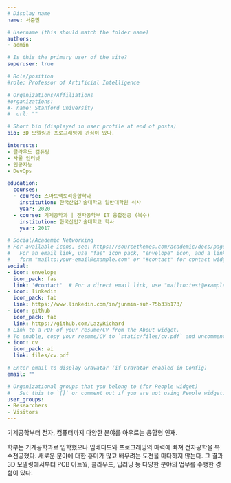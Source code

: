 ```yaml
---
# Display name
name: 서준민

# Username (this should match the folder name)
authors:
- admin

# Is this the primary user of the site?
superuser: true

# Role/position
#role: Professor of Artificial Intelligence

# Organizations/Affiliations
#organizations:
#- name: Stanford University
#  url: ""

# Short bio (displayed in user profile at end of posts)
bio: 3D 모델링과 프로그래밍에 관심이 있다.

interests:
- 클라우드 컴퓨팅
- 사물 인터넷
- 인공지능
- DevOps

education:
  courses:
  - course: 스마트팩토리융합학과
    institution: 한국산업기술대학교 일반대학원 석사
    year: 2020
  - course: 기계공학과 | 전자공학부 IT 융합전공 (복수)
    institution: 한국산업기술대학교 학사
    year: 2017

# Social/Academic Networking
# For available icons, see: https://sourcethemes.com/academic/docs/page-builder/#icons
#   For an email link, use "fas" icon pack, "envelope" icon, and a link in the
#   form "mailto:your-email@example.com" or "#contact" for contact widget.
social:
- icon: envelope
  icon_pack: fas
  link: '#contact'  # For a direct email link, use "mailto:test@example.org".
- icon: linkedin
  icon_pack: fab
  link: https://www.linkedin.com/in/junmin-suh-75b33b173/
- icon: github
  icon_pack: fab
  link: https://github.com/LazyRichard
# Link to a PDF of your resume/CV from the About widget.
# To enable, copy your resume/CV to `static/files/cv.pdf` and uncomment the lines below.
- icon: cv
  icon_pack: ai
  link: files/cv.pdf

# Enter email to display Gravatar (if Gravatar enabled in Config)
email: ""

# Organizational groups that you belong to (for People widget)
#   Set this to `[]` or comment out if you are not using People widget.
user_groups:
- Researchers
- Visitors
---
```


기계공학부터 전자, 컴퓨터까지 다양한 분야를 아우르는 융합형 인재.

학부는 기계공학과로 입학했으나 임베디드와 프로그래밍의 매력에 빠져 전자공학을 복수전공했다. 새로운 분야에 대한 흥미가 많고 배우려는 도전을 마다하지 않는다. 그 결과 3D 모델링에서부터 PCB 아트웍, 클라우드, 딥러닝 등 다양한 분야의 업무를 수행한 경험이 있다.
